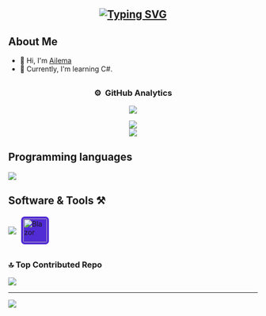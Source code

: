 



  
<h2 align=center><a href="https://git.io/typing-svg"><img src="https://readme-typing-svg.demolab.com?font=Fira+Code&pause=1000&random=false&width=435&lines=Computer+Science+Student;Always%20learning%20new%20things" alt="Typing SVG" /></a></h2>

## About Me
<ul>
  <li>👋 Hi, I'm <a href="Edo-06/Edo-06">Ailema</a></li>
  <li>🌱 Currently, I'm learning C#.</li>
</ul>

## 

<div align="center">

### ⚙️ &nbsp;GitHub Analytics
<img src="https://github-readme-stats.vercel.app/api/top-langs/?username=Edo-06&theme=blue_navy&border=false&include_all_commits=false&count_private=false&layout=compact">

![](https://github-readme-stats.vercel.app/api?username=Edo-06&theme=blue_navy&border=false&include_all_commits=false&count_private=false)<br/>
![](https://github-readme-streak-stats.herokuapp.com/?user=Edo-06&theme=blue_navy&border=false)<br/>

</div>


## Programming languages 
<img src="https://skillicons.dev/icons?i=cs,cpp,py,js,html,css,latex&perline=14" />

## Software & Tools ⚒️
<div style="display: flex; flex-wrap: wrap; gap: 8px; align-items: center">
  <img src="https://skillicons.dev/icons?i=github,git,vscode,visualstudio,unity,windows,dotnet&perline=14" />
  <img src="https://cdn.jsdelivr.net/gh/devicons/devicon/icons/blazor/blazor-original.svg" width="48" height="48" style="border-radius: 12%; margin: 2px; background: #512BD4; padding: 4px" alt="Blazor" />
</div>


##

### 🔝 Top Contributed Repo
![](https://github-contributor-stats.vercel.app/api?username=Edo-06&limit=5&theme=blue_navy&combine_all_yearly_contributions=true)

---
[![](https://visitcount.itsvg.in/api?id=Edo-06&icon=0&color=1)](https://visitcount.itsvg.in)

<!-- Proudly created with GPRM ( https://gprm.itsvg.in ) -->
